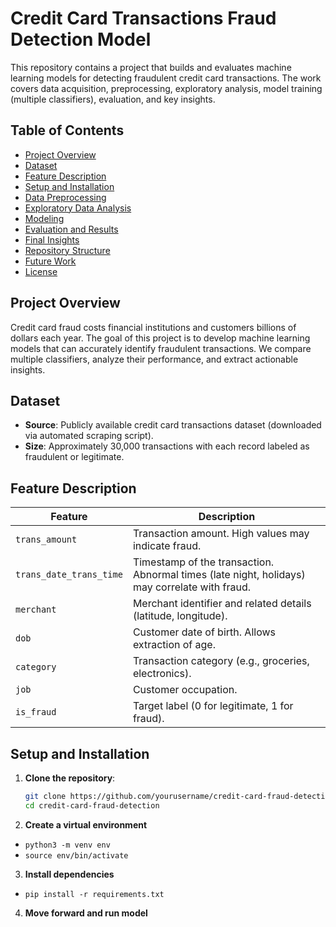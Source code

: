 # Credit Card Transactions Fraud Detection Model

This repository contains a project that builds and evaluates machine learning models for detecting fraudulent credit card transactions. The work covers data acquisition, preprocessing, exploratory analysis, model training (multiple classifiers), evaluation, and key insights.

## Table of Contents

- [Project Overview](#project-overview)
- [Dataset](#dataset)
- [Feature Description](#feature-description)
- [Setup and Installation](#setup-and-installation)
- [Data Preprocessing](#data-preprocessing)
- [Exploratory Data Analysis](#exploratory-data-analysis)
- [Modeling](#modeling)
- [Evaluation and Results](#evaluation-and-results)
- [Final Insights](#final-insights)
- [Repository Structure](#repository-structure)
- [Future Work](#future-work)
- [License](#license)

## Project Overview

Credit card fraud costs financial institutions and customers billions of dollars each year. The goal of this project is to develop machine learning models that can accurately identify fraudulent transactions. We compare multiple classifiers, analyze their performance, and extract actionable insights.

## Dataset

- **Source**: Publicly available credit card transactions dataset (downloaded via automated scraping script).
- **Size**: Approximately 30,000 transactions with each record labeled as fraudulent or legitimate.

## Feature Description

| Feature                   | Description                                                                                         |
|---------------------------|-----------------------------------------------------------------------------------------------------|
| `trans_amount`            | Transaction amount. High values may indicate fraud.                                                 |
| `trans_date_trans_time`   | Timestamp of the transaction. Abnormal times (late night, holidays) may correlate with fraud.       |
| `merchant`                | Merchant identifier and related details (latitude, longitude).                                      |
| `dob`                     | Customer date of birth. Allows extraction of age.                                                   |
| `category`                | Transaction category (e.g., groceries, electronics).                                                |
| `job`                     | Customer occupation.                                                                               |
| `is_fraud`                | Target label (0 for legitimate, 1 for fraud).                                                      |

## Setup and Installation

1. **Clone the repository**:
   ```bash
   git clone https://github.com/yourusername/credit-card-fraud-detection.git
   cd credit-card-fraud-detection

2. **Create a virtual environment**
- `python3 -m venv env`
- `source env/bin/activate`

3. **Install dependencies**
- `pip install -r requirements.txt`

4. **Move forward and run model**

